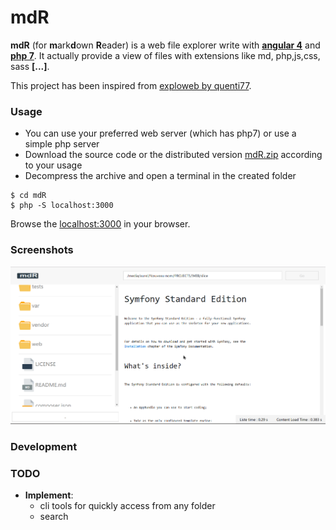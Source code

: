 # mdR 

**mdR** (for **m**ark**d**own **R**eader) is a web file explorer write with **[angular 4](http://www.angular.io)** and **[php 7](http://www.php.net)**. 
It actually provide a view of files with extensions like md, php,js,css, sass **[...]**.

This project has been inspired from [exploweb by quenti77](https://github.com/quenti77/exploweb).

### Usage
- You can use your preferred web server (which has php7) or use a simple php server
- Download the source code or the distributed version [mdR.zip](./../mdR.zip) according to your usage
- Decompress the archive and open a terminal in the created folder

```shell
$ cd mdR
$ php -S localhost:3000 
```

Browse the [localhost:3000](http://localhost:3000) in your browser.

### Screenshots

![Preview 1](./src/assets/img/p-2.png)

### Development

### TODO

- **Implement**:
    - cli tools for quickly access from any folder
    - search
